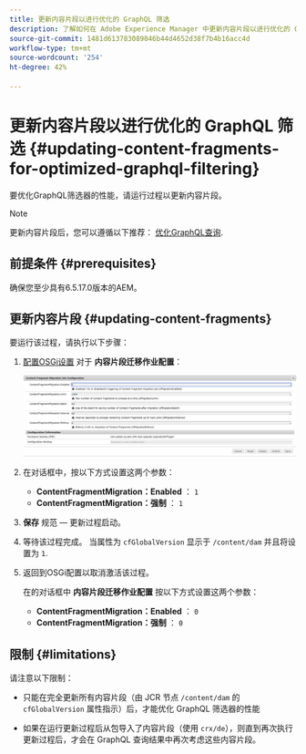 ```yaml
---
title: 更新内容片段以进行优化的 GraphQL 筛选
description: 了解如何在 Adobe Experience Manager 中更新内容片段以进行优化的 GraphQL 筛选，从而进行 Headless 内容投放。
source-git-commit: 1481d613783089046b44d4652d38f7b4b16acc4d
workflow-type: tm+mt
source-wordcount: '254'
ht-degree: 42%

---
```



# 更新内容片段以进行优化的 GraphQL 筛选 {#updating-content-fragments-for-optimized-graphql-filtering}

要优化GraphQL筛选器的性能，请运行过程以更新内容片段。

>[!NOTE]
>
>更新内容片段后，您可以遵循以下推荐： [优化GraphQL查询](/help/sites-developing/headless/graphql-api/graphql-optimization.md).

## 前提条件 {#prerequisites}

确保您至少具有6.5.17.0版本的AEM。

## 更新内容片段 {#updating-content-fragments}

要运行该过程，请执行以下步骤：

1. [配置OSGi设置](/help/sites-deploying/configuring-osgi.md) 对于 **内容片段迁移作业配置**：

   ![OSGi内容片段迁移作业配置](assets/cfm-graphql-update-01.png "OSGi内容片段迁移作业配置")

1. 在对话框中，按以下方式设置这两个参数：

   * **ContentFragmentMigration：Enabled** ： `1`
   * **ContentFragmentMigration：强制** ： `1`

1. **保存** 规范 — 更新过程启动。

1. 等待该过程完成。 当属性为 `cfGlobalVersion` 显示于 `/content/dam` 并且将设置为 `1`.

1. 返回到OSGi配置以取消激活该过程。

   在的对话框中 **内容片段迁移作业配置** 按以下方式设置这两个参数：

   * **ContentFragmentMigration：Enabled** ： `0`
   * **ContentFragmentMigration：强制** ： `0`

## 限制 {#limitations}

请注意以下限制：

* 只能在完全更新所有内容片段（由 JCR 节点 `/content/dam` 的 `cfGlobalVersion` 属性指示）后，才能优化 GraphQL 筛选器的性能

* 如果在运行更新过程后从包导入了内容片段（使用 `crx/de`），则直到再次执行更新过程后，才会在 GraphQL 查询结果中再次考虑这些内容片段。